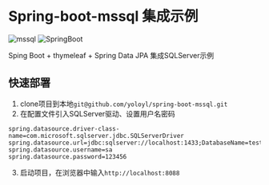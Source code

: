 # Spring-boot-mssql 集成示例

![mssql](https://img.shields.io/badge/SQLServer-2008R2-9cf.svg)
![SpringBoot](https://img.shields.io/badge/Spring&nbsp;Boot-2.1.6-brightgreen.svg)

Sping Boot + thymeleaf + Spring Data JPA 集成SQLServer示例
## 快速部署
1. clone项目到本地`git@github.com/yoloyl/spring-boot-mssql.git`
1. 在配置文件引入SQLServer驱动、设置用户名密码
```
spring.datasource.driver-class-name=com.microsoft.sqlserver.jdbc.SQLServerDriver
spring.datasource.url=jdbc:sqlserver://localhost:1433;DatabaseName=test
spring.datasource.username=sa
spring.datasource.password=123456
```
3. 启动项目，在浏览器中输入`http://localhost:8088`
